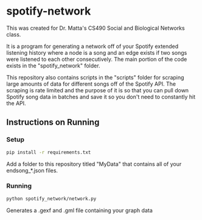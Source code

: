 # spotify-network

This was created for Dr. Matta's CS490 Social and Biological Networks class.

It is a program for generating a network off of your Spotify extended listening history where a node is a song and an edge exists if two songs were listened to each other consecutively. The main portion of the code exists in the "spotify_network" folder.

This repository also contains scripts in the "scripts" folder for scraping large amounts of data for different songs off of the Spotify API. The scraping is rate limited and the purpose of it is so that you can pull down Spotify song data in batches and save it so you don't need to constantly hit the API.

## Instructions on Running

### Setup
```bash
pip install -r requirements.txt
```

Add a folder to this repository titled "MyData" that contains all of your endsong_*.json files.

### Running
```bash
python spotify_network/network.py
```
Generates a .gexf and .gml file containing your graph data
